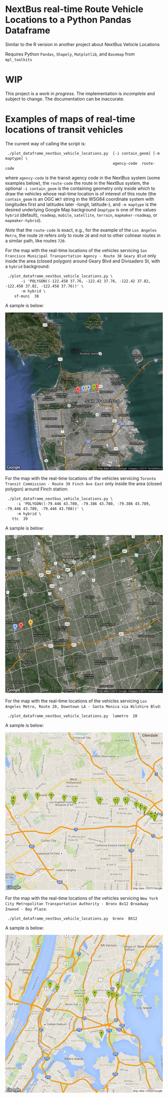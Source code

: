 # NextBus real-time Route Vehicle Locations to a Python Pandas Dataframe

Similar to the R version in another project about NextBus Vehicle Locations

Requires Python `Pandas`, `Shapely`, `Matplotlib`, and `Basemap` from `mpl_toolkits`

# WIP

This project is a *work in progress*. The implementation is *incomplete* and
subject to change. The documentation can be inaccurate.

# Examples of maps of real-time locations of transit vehicles

The current way of calling the script is:

     ./plot_dataframe_nextbus_vehicle_locations.py  [-i contain_geom] [-m maptype] \
                                                    agency-code  route-code


where `agency-code` is the transit agency code in the NextBus system (some examples below), the `route-code` the route in the NextBus system, the optional `-i contain_geom` is the containing geometry only inside which to draw the vehicles whose real-time location is of interest of this route (the `contain_geom` is an OGC `WKT` string in the WSG84 coordinate system with longitudes first and latitudes later -longit, latitude-), and `-m maptype` is the desired underlying Google Map background (`maptype` is one of the values `hybrid` (default), `roadmap`, `mobile`, `satellite`, `terrain`, `mapmaker-roadmap`, or `mapmaker-hybrid`).

*Note* that the `route-code` is exact, e.g., for the example of the `Los Angeles Metro`, the route `20` refers only to route `20` and not to other colinear routes in a similar path, like routes `720`.

For the map with the real-time locations of the vehicles servicing `San Francisco Municipal Transportation Agency - Route 38 Geary Blvd` only inside the area (closed polygon) around Geary Blvd and Divisadero St, with a `hybrid` background:

     ./plot_dataframe_nextbus_vehicle_locations.py \
           -i 'POLYGON((-122.458 37.76, -122.42 37.76, -122.42 37.82, -122.458 37.82, -122.458 37.76))' \
           -m hybrid \
        sf-muni  38

A sample is below:

![San Francisco Municipal Transportation Agency - Route 38 Geary Blvd](/nextbus_vehicle_locations_gmaps_sf_muni_38.png?raw=true "San Francisco Municipal Transportation Agency - Route 38 Geary Blvd")

For the map with the real-time locations of the vehicles servicing `Toronto Transit Commission - Route 39 Finch Ave East` only inside the area (closed polygon) around Finch station:

     ./plot_dataframe_nextbus_vehicle_locations.py \
         -i 'POLYGON((-79.446 43.780, -79.386 43.780, -79.386 43.789, -79.446 43.789, -79.446 43.780))' \
         -m hybrid \
       ttc  39

A sample is below:

![Toronto Transit Commission - Route 39 Finch Ave East](/nextbus_vehicle_locations_gmaps_ttc_39.png?raw=true "Toronto Transit Commission - Route 39 Finch Ave East")

For the map with the real-time locations of the vehicles servicing `Los Angeles Metro, Route 20, Downtown LA - Santa Monica via Wilshire Blvd`:

     ./plot_dataframe_nextbus_vehicle_locations.py  lametro  20

A sample is below:

![Los Angeles Metro, Route 20, Downtown LA - Santa Monica via Wilshire Blvd](/nextbus_vehicle_locations_gmaps_lametro_20.png?raw=true "Los Angeles Metro Route 20, Downtown LA - Santa Monica via Wilshire Blvd")

For the map with the real-time locations of the vehicles servicing `New York City Metropolitan Transportation Authority - Bronx Bx12 Broadway Inwood - Bay Plaza`:

     ./plot_dataframe_nextbus_vehicle_locations.py  bronx  BX12

A sample is below:

![New York City Metropolitan Transportation Authority - Bronx Route Bx12 Broadway Inwood - Bay Plaza](/nextbus_vehicle_locations_gmaps_bronx_BX12.png?raw=true "New York City Metropolitan Transportation Authority - Bronx Bx12 Broadway Inwood - Bay Plaza")

